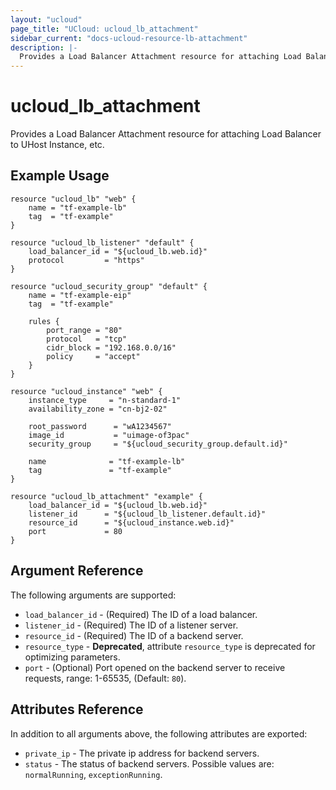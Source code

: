 ```yaml
---
layout: "ucloud"
page_title: "UCloud: ucloud_lb_attachment"
sidebar_current: "docs-ucloud-resource-lb-attachment"
description: |-
  Provides a Load Balancer Attachment resource for attaching Load Balancer to UHost Instance, etc.
---
```


# ucloud_lb_attachment

Provides a Load Balancer Attachment resource for attaching Load Balancer to UHost Instance, etc.

## Example Usage

```hcl
resource "ucloud_lb" "web" {
    name = "tf-example-lb"
    tag  = "tf-example"
}

resource "ucloud_lb_listener" "default" {
    load_balancer_id = "${ucloud_lb.web.id}"
    protocol         = "https"
}

resource "ucloud_security_group" "default" {
    name = "tf-example-eip"
    tag  = "tf-example"

    rules {
        port_range = "80"
        protocol   = "tcp"
        cidr_block = "192.168.0.0/16"
        policy     = "accept"
    }
}

resource "ucloud_instance" "web" {
    instance_type     = "n-standard-1"
    availability_zone = "cn-bj2-02"

    root_password      = "wA1234567"
    image_id           = "uimage-of3pac"
    security_group     = "${ucloud_security_group.default.id}"

    name              = "tf-example-lb"
    tag               = "tf-example"
}

resource "ucloud_lb_attachment" "example" {
    load_balancer_id = "${ucloud_lb.web.id}"
    listener_id      = "${ucloud_lb_listener.default.id}"
    resource_id      = "${ucloud_instance.web.id}"
    port             = 80
}
```

## Argument Reference

The following arguments are supported:

* `load_balancer_id` - (Required) The ID of a load balancer.
* `listener_id` - (Required) The ID of a listener server.
* `resource_id` - (Required) The ID of a backend server.
* `resource_type` - **Deprecated**, attribute `resource_type` is deprecated for optimizing parameters.
* `port` - (Optional) Port opened on the backend server to receive requests, range: 1-65535, (Default: `80`).

## Attributes Reference

In addition to all arguments above, the following attributes are exported:

* `private_ip` - The private ip address for backend servers.
* `status` - The status of backend servers. Possible values are: `normalRunning`, `exceptionRunning`.
